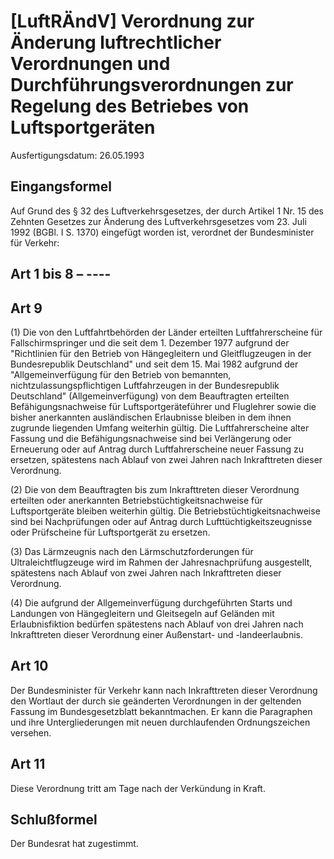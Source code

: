 # [LuftRÄndV] Verordnung zur Änderung luftrechtlicher Verordnungen und Durchführungsverordnungen zur Regelung des Betriebes von Luftsportgeräten

Ausfertigungsdatum: 26.05.1993

 

## Eingangsformel

Auf Grund des § 32 des Luftverkehrsgesetzes, der durch Artikel 1 Nr. 15 des Zehnten Gesetzes zur Änderung des Luftverkehrsgesetzes vom 23. Juli 1992 (BGBl. I S. 1370) eingefügt worden ist, verordnet der Bundesminister für Verkehr:


## Art 1 bis 8 – ----


## Art 9

(1) Die von den Luftfahrtbehörden der Länder erteilten Luftfahrerscheine für Fallschirmspringer und die seit dem 1. Dezember 1977 aufgrund der "Richtlinien für den Betrieb von Hängegleitern und Gleitflugzeugen in der Bundesrepublik Deutschland" und seit dem 15. Mai 1982 aufgrund der "Allgemeinverfügung für den Betrieb von bemannten, nichtzulassungspflichtigen Luftfahrzeugen in der Bundesrepublik Deutschland" (Allgemeinverfügung) von dem Beauftragten erteilten Befähigungsnachweise für Luftsportgeräteführer und Fluglehrer sowie die bisher anerkannten ausländischen Erlaubnisse bleiben in dem ihnen zugrunde liegenden Umfang weiterhin gültig. Die Luftfahrerscheine alter Fassung und die Befähigungsnachweise sind bei Verlängerung oder Erneuerung oder auf Antrag durch Luftfahrerscheine neuer Fassung zu ersetzen, spätestens nach Ablauf von zwei Jahren nach Inkrafttreten dieser Verordnung.

(2) Die von dem Beauftragten bis zum Inkrafttreten dieser Verordnung erteilten oder anerkannten Betriebstüchtigkeitsnachweise für Luftsportgeräte bleiben weiterhin gültig. Die Betriebstüchtigkeitsnachweise sind bei Nachprüfungen oder auf Antrag durch Lufttüchtigkeitszeugnisse oder Prüfscheine für Luftsportgerät zu ersetzen.

(3) Das Lärmzeugnis nach den Lärmschutzforderungen für Ultraleichtflugzeuge wird im Rahmen der Jahresnachprüfung ausgestellt, spätestens nach Ablauf von zwei Jahren nach Inkrafttreten dieser Verordnung.

(4) Die aufgrund der Allgemeinverfügung durchgeführten Starts und Landungen von Hängegleitern und Gleitsegeln auf Geländen mit Erlaubnisfiktion bedürfen spätestens nach Ablauf von drei Jahren nach Inkrafttreten dieser Verordnung einer Außenstart- und -landeerlaubnis.


## Art 10

Der Bundesminister für Verkehr kann nach Inkrafttreten dieser Verordnung den Wortlaut der durch sie geänderten Verordnungen in der geltenden Fassung im Bundesgesetzblatt bekanntmachen. Er kann die Paragraphen und ihre Untergliederungen mit neuen durchlaufenden Ordnungszeichen versehen.


## Art 11

Diese Verordnung tritt am Tage nach der Verkündung in Kraft.


## Schlußformel

Der Bundesrat hat zugestimmt.
